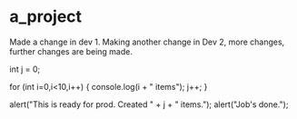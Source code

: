 # a_project
Made a change in dev 1.
Making another change in Dev 2, more changes, further changes are being made.

int j = 0;

for (int i=0,i<10,i++) {
	console.log(i + " items");
	j++;
}

alert("This is ready for prod. Created " + j + " items.");
alert("Job's done.");
